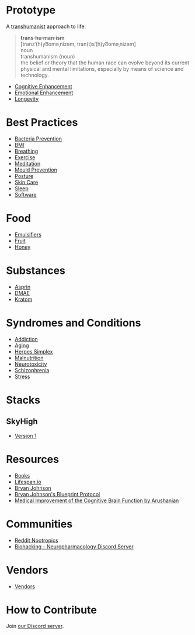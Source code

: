 # Prototype

A [transhumanist](https://en.wikipedia.org/wiki/Transhumanism) approach to life.

> **trans·hu·man·ism**  
> [tranzˈ(h)yo͞oməˌnizəm, tran(t)sˈ(h)yo͞oməˌnizəm]  
> noun  
> transhumanism (noun)  
> the belief or theory that the human race can evolve beyond its current physical and mental limitations, especially by means of science and technology.  

- [Cognitive Enhancement](Cognitive%20Enhancement.md)
- [Emotional Enhancement](Emotional%20Enhancement.md)
- [Longevity](Conditions%20and%20Syndromes/Aging.md)

# Best Practices
- [Bacteria Prevention](Best%20Practices/Bacteria%20Prevention.md)
- [BMI](Best%Practices/BMI.md)
- [Breathing](Best%Practices/Breathing.md)
- [Exercise](Best%Practices/Exercise.md)
- [Meditation](Best%Practices/Meditation.md)
- [Mould Prevention](Best%Practices/Mould%20Prevention.md)
- [Posture](Best%Practices/Posture.md)
- [Skin Care](Best%Practices/Skin%20Care.md)
- [Sleep](Best%Practices/Sleep.md)
- [Software](Best%Practices/Software.md)

# Food
- [Emulsifiers](Food/Emulsifiers.md)
- [Fruit](Food/Fruit.md)
- [Honey](Food/Honey.md)

# Substances
- [Asprin](Substances/Asprin.md)
- [DMAE](Substances/DMAE.md)
- [Kratom](Substances/Kratom.md)

# Syndromes and Conditions
- [Addiction](Conditions%20and%20Syndromes/Addiction.md)
- [Aging](Conditions%20and%20Syndromes/Aging.md)
- [Herpes Simplex](Conditions%20and%20Syndromes/Herpes%20Simplex.md)
- [Malnutrition](Conditions%20and%20Syndromes/Malnutrition.md)
- [Neurotoxicity](Conditions%20and%20Syndromes/Neurotoxicity.md)
- [Schizophrenia](Conditions%20and%20Syndromes/Schizophrenia.md)
- [Stress](Conditions%20and%20Syndromes/Stress.md)

# Stacks
## SkyHigh
- [Version 1](Stacks/SkyHigh.md)

# Resources
- [Books](Books.md)
- [Lifespan.io](https://www.lifespan.io/)
- [Bryan Johnson](https://en.wikipedia.org/wiki/Bryan_Johnson#Project_Blueprint)
- [Bryan Johnson's Blueprint Protocol](https://protocol.bryanjohnson.com)
- [Medical Improvement of the Cognitive Brain Function by Arushanian](https://cosmicnootropic.com/wp-content/uploads/2022/10/Books-about-Nootropics.-Arushanian.Chapters-1-2-with-the-cover.pdf)

# Communities
- [Reddit Nootropics](https://www.reddit.com/r/Nootropics/)
- [Biohacking - Neuropharmacology Discord Server](https://discord.gg/BsZSPrve)

# Vendors
- [Vendors](Vendors.md)

# How to Contribute
Join [our Discord server](https://discord.gg/j43t5jAv).
